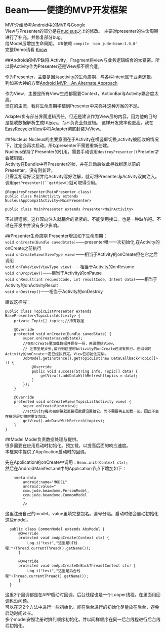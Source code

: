 # Beam——便捷的MVP开发框架  
MVP介绍参考[Android中的MVP](http://zhengxiaopeng.com/2015/02/06/Android%E4%B8%AD%E7%9A%84MVP/)与Google  
View与Presenter的部分是在[nucleus](https://github.com/konmik/nucleus)之上的修改。
主要对presenter的生命周期进行了补充。并修复部分bug。  
给Model层增加生命周期。
##依赖
`compile 'com.jude:beam:1.0.0'`  
完整Demo请看 [Know](https://github.com/Jude95/Know)

##Android的MVP缺陷
Activity，Fragment将view与业务逻辑结合的太紧密。所以将Activity作为Presenter还是View都不很合适。  

作为Presenter，主要是因为activity的生命周期，与各种Intent属于业务逻辑。  
列如某大神的方案[Android MVP - An Alternate Approach](http://blog.cainwong.com/android-mvp-an-alternate-approach/)  

作为View，主要是所有View生成都需要Context，ActionBar与Activity耦合度太高。  
现在的主流，我将生命周期移植到Presenter中来弥补这种方案的不足。

Adapter负有部分界面逻辑责任。但还是建议作为View层的内容。因为他的目的是接收数据解析生成UI展示。而不负责业务逻辑。
这样开发效率也更高。我在[EasyRecyclerView](https://github.com/Jude95/EasyRecyclerView)中将Adapter彻底封装为View。

##Nucleus
Nucleus的主要意图在于Activity在横竖屏切换,activity被回收的情况下，注定会再次启动。所以presenter不需要重新创建。  
Nucleus保持了Presenter的引用，需要手动调用`destroyPresenter()`Presnter才会被销毁。  
Activity在Bundle中存Presenter的Id，并在启动后依此寻找绑定以前的Presenter，没有则新建。  
只需互相写好泛型并给Activity写好注解，就可将Presenter与Activity双向注入。调用`getPresenter()``getView()`就可取得引用。

    @RequiresPresenter(MainPresenter.class)
    public class MainActivity extends NucleusAppCompatActivity<MainPresenter>
    
    public class MainPresenter extends Presenter<MainActivity>
  
不过很遗憾，这样双向注入就耦合的紧紧的。不能使用接口。也是一种缺陷吧。不过在开发中并没有多少影响。

##Presenter生命周期
Presenter增加如下生命周期：  
`void onCreate(Bundle savedState)`——presenter唯一一次初始化,在Activity的onCreate之前执行  
`void onCreateView(ViewType view)`——相当于Activity的onCreate但在它之后调用  
`void onTakeView(ViewType view)`——相当于Activity的onResume  
`void onDropView()`——相当于Activity的onPause  
`void onResult(int requestCode, int resultCode, Intent data)`——相当于Activity的onActivityResult  
`void onDestroy()`——相当于Activity的onDestroy  

建议这样写：

    public class TopicListPresenter extends BasePresenter<TopicListActivity> {
        private Topic[] topics;//持有数据
        
        @Override
        protected void onCreate(Bundle savedState) {
            super.onCreate(savedState);
            //在OnCreate里加载数据并保存一份，再设置给View，
            // 注意里是异步,运行到这里时Activity的onCreate还没有执行。但回调时Activity的onCreate一定已经执行完。View已初始化完毕。
            JobModel.getInstance().getTopicList(new DataCallback<Topic[]>() {
                @Override
                public void success(String info, Topic[] data) {
                    getView().addDataWithRefresh(topics = data);
                }
            });
        }
    
        @Override
        protected void onCreateView(TopicListActivity view) {
            super.onCreateView(view);
            //activity每次被创建就直接把数据设置给它。而不需要再去加载一边。因此不会在横竖屏切换时重复加载。
            getView().addDataWithRefresh(topics);
        }
    }

##Model
Model负责数据处理与提供。  
很多需要在应用启动时初始化。预加载，以提高后面的响应速度。  
本框架中提供了Application启动时的回调。  

先在Application的onCreate中调用：`Beam.init(Context ctx);`  
然后在AndroidManifest.xml中的Application节点下增加如下：

        <meta-data
            android:name="MODEL"
            android:value="
            com.jude.beamdome.PersonModel,
            com.jude.beamdome.CommonModel
            "
            />
这里注册自己的model，value里填完整包名。逗号分隔。启动时便会自动初始化这些model。

      public class CommonModel extends AbsModel {
          @Override
          protected void onAppCreate(Context ctx) {
              Log.i("test","这里是UI线程:"+Thread.currentThread().getName());
          }
      
          @Override
          protected void onAppCreateOnBackThread(Context ctx) {
              Log.i("test","这里是后台线程"+Thread.currentThread().getName());
          }
      }
  
  这里2个回调都是在APP启动时回调。后台线程也是一个Looper线程。在里面用回调也没问题。  
  可以在这2个方法中进行一些初始化。能在后台进行的初始化尽量放在后台，避免启动时间过长。  
  多个model安照注册时排列顺序初始化。并以同样顺序在同一后台线程进行后台线程初始化。  
  
  
